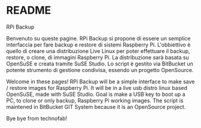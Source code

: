 # README #

RPi Backup

Benvenuto su queste pagine. 
RPi Backup si propone di essere un semplice interfaccia per fare backup e 
restore di sistemi Raspberry Pi. 
L'obbiettivo è quello di creare una distribuzione Live Linux per poter 
effettuare il backup, restore, o clone, di immagini Raspberry Pi.
La distribuzione sarà basata su OpenSuSE e creata tramite SuSE Studio.
Lo script è gestito via BitBucket un potente strumento di gestione 
condivisa, essendo un progetto OpenSource.


Welcome in these pages!
RPi Backup will be a simple interface to make save / restore images for 
Raspberry Pi.
It will be in a live usb distro linux based OpenSuSE, made with SuSE Studio.
Goal is make a USB key to boot up a PC, to clone or only backup, Raspberry Pi 
working images.
The script is maintened in BitBucket GIT System because it is an OpenSource project.

Bye bye from technofab!